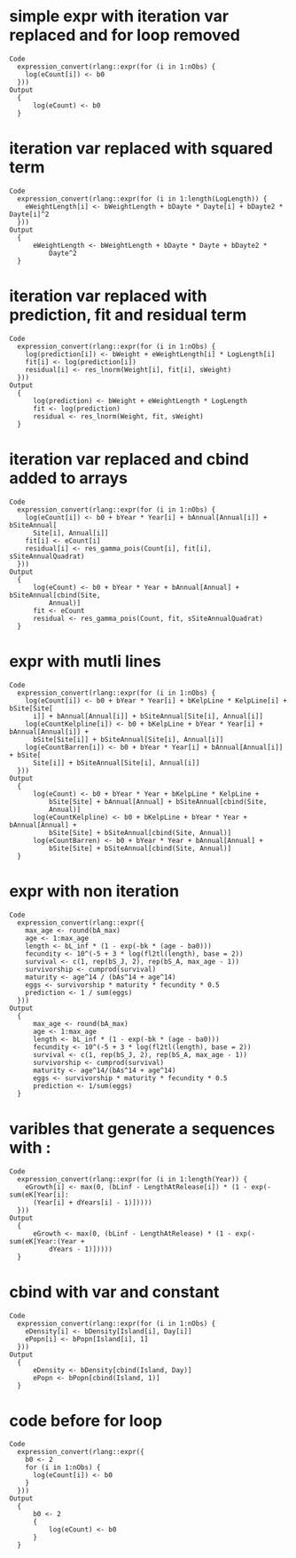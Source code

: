 # simple expr with iteration var replaced and for loop removed

    Code
      expression_convert(rlang::expr(for (i in 1:nObs) {
        log(eCount[i]) <- b0
      }))
    Output
      {
          log(eCount) <- b0
      }

# iteration var replaced with squared term

    Code
      expression_convert(rlang::expr(for (i in 1:length(LogLength)) {
        eWeightLength[i] <- bWeightLength + bDayte * Dayte[i] + bDayte2 * Dayte[i]^2
      }))
    Output
      {
          eWeightLength <- bWeightLength + bDayte * Dayte + bDayte2 * 
              Dayte^2
      }

# iteration var replaced with prediction, fit and residual term 

    Code
      expression_convert(rlang::expr(for (i in 1:nObs) {
        log(prediction[i]) <- bWeight + eWeightLength[i] * LogLength[i]
        fit[i] <- log(prediction[i])
        residual[i] <- res_lnorm(Weight[i], fit[i], sWeight)
      }))
    Output
      {
          log(prediction) <- bWeight + eWeightLength * LogLength
          fit <- log(prediction)
          residual <- res_lnorm(Weight, fit, sWeight)
      }

# iteration var replaced and cbind added to arrays

    Code
      expression_convert(rlang::expr(for (i in 1:nObs) {
        log(eCount[i]) <- b0 + bYear * Year[i] + bAnnual[Annual[i]] + bSiteAnnual[
          Site[i], Annual[i]]
        fit[i] <- eCount[i]
        residual[i] <- res_gamma_pois(Count[i], fit[i], sSiteAnnualQuadrat)
      }))
    Output
      {
          log(eCount) <- b0 + bYear * Year + bAnnual[Annual] + bSiteAnnual[cbind(Site, 
              Annual)]
          fit <- eCount
          residual <- res_gamma_pois(Count, fit, sSiteAnnualQuadrat)
      }

# expr with mutli lines

    Code
      expression_convert(rlang::expr(for (i in 1:nObs) {
        log(eCount[i]) <- b0 + bYear * Year[i] + bKelpLine * KelpLine[i] + bSite[Site[
          i]] + bAnnual[Annual[i]] + bSiteAnnual[Site[i], Annual[i]]
        log(eCountKelpline[i]) <- b0 + bKelpLine + bYear * Year[i] + bAnnual[Annual[i]] +
          bSite[Site[i]] + bSiteAnnual[Site[i], Annual[i]]
        log(eCountBarren[i]) <- b0 + bYear * Year[i] + bAnnual[Annual[i]] + bSite[
          Site[i]] + bSiteAnnual[Site[i], Annual[i]]
      }))
    Output
      {
          log(eCount) <- b0 + bYear * Year + bKelpLine * KelpLine + 
              bSite[Site] + bAnnual[Annual] + bSiteAnnual[cbind(Site, 
              Annual)]
          log(eCountKelpline) <- b0 + bKelpLine + bYear * Year + bAnnual[Annual] + 
              bSite[Site] + bSiteAnnual[cbind(Site, Annual)]
          log(eCountBarren) <- b0 + bYear * Year + bAnnual[Annual] + 
              bSite[Site] + bSiteAnnual[cbind(Site, Annual)]
      }

# expr with non iteration

    Code
      expression_convert(rlang::expr({
        max_age <- round(bA_max)
        age <- 1:max_age
        length <- bL_inf * (1 - exp(-bk * (age - ba0)))
        fecundity <- 10^(-5 + 3 * log(fl2tl(length), base = 2))
        survival <- c(1, rep(bS_J, 2), rep(bS_A, max_age - 1))
        survivorship <- cumprod(survival)
        maturity <- age^14 / (bAs^14 + age^14)
        eggs <- survivorship * maturity * fecundity * 0.5
        prediction <- 1 / sum(eggs)
      }))
    Output
      {
          max_age <- round(bA_max)
          age <- 1:max_age
          length <- bL_inf * (1 - exp(-bk * (age - ba0)))
          fecundity <- 10^(-5 + 3 * log(fl2tl(length), base = 2))
          survival <- c(1, rep(bS_J, 2), rep(bS_A, max_age - 1))
          survivorship <- cumprod(survival)
          maturity <- age^14/(bAs^14 + age^14)
          eggs <- survivorship * maturity * fecundity * 0.5
          prediction <- 1/sum(eggs)
      }

# varibles that generate a sequences with :

    Code
      expression_convert(rlang::expr(for (i in 1:length(Year)) {
        eGrowth[i] <- max(0, (bLinf - LengthAtRelease[i]) * (1 - exp(-sum(eK[Year[i]:
          (Year[i] + dYears[i] - 1)]))))
      }))
    Output
      {
          eGrowth <- max(0, (bLinf - LengthAtRelease) * (1 - exp(-sum(eK[Year:(Year + 
              dYears - 1)]))))
      }

# cbind with var and constant

    Code
      expression_convert(rlang::expr(for (i in 1:nObs) {
        eDensity[i] <- bDensity[Island[i], Day[i]]
        ePopn[i] <- bPopn[Island[i], 1]
      }))
    Output
      {
          eDensity <- bDensity[cbind(Island, Day)]
          ePopn <- bPopn[cbind(Island, 1)]
      }

# code before for loop

    Code
      expression_convert(rlang::expr({
        b0 <- 2
        for (i in 1:nObs) {
          log(eCount[i]) <- b0
        }
      }))
    Output
      {
          b0 <- 2
          {
              log(eCount) <- b0
          }
      }

